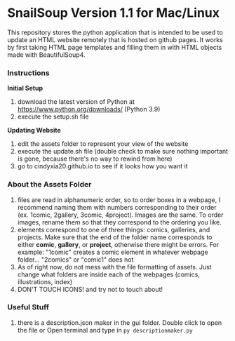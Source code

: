 # SnailSoup Version 1.1 for Mac/Linux

This repository stores the python application that is intended to be used to update an HTML website remotely that is hosted on github pages. It works by first taking HTML page templates and filling them in with HTML objects made with BeautifulSoup4.

### **Instructions**

**Initial Setup**
1. download the latest version of Python at https://www.python.org/downloads/ (Python 3.9)
2. execute the setup.sh file 

**Updating Website**
1. edit the assets folder to represent your view of the website 
2. execute the update.sh file (double check to make sure nothing important is gone, because there's no way to rewind from here)
3. go to cindyxia20.github.io to see if it looks how you want it 

### **About the Assets Folder**
1. files are read in alphanumeric order, so to order boxes in a webpage, I recommend naming them with numbers corresponding to their order (ex. 1comic, 2gallery, 3comic, 4project). Images are the same. To order images, rename them so that they correspond to the ordering you like.
2. elements correspond to one of three things: comics, galleries, and projects. Make sure that the end of the folder name corresponds to either **comic**, **gallery**, or **project**, otherwise there might be errors. 
For example: "1comic" creates a comic element in whatever webpage folder... "2comics" or "comic1" does not
3. As of right now, do not mess with the file formatting of assets. Just change what folders are inside each of the webpages (comics, illustrations, index)
4. DON'T TOUCH ICONS! and try not to touch about!

### **Useful Stuff**
1. there is a description.json maker in the gui folder. Double click to open the file or Open terminal and type in `py descriptionmaker.py`
